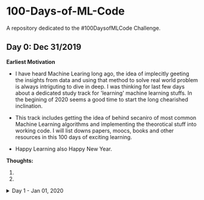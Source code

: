 # 100-Days-of-ML-Code
A repository dedicated to the #100DaysofMLCode Challenge.

## Day 0: Dec 31/2019

**Earliest Motivation**

* I have heard Machine Learing long ago, the idea of implecitly geeting the insights from data and using that method to solve real world problem is always intriguting to dive in deep. I was thinking for last few days about a dedicated study track for 'learning' machine learning stuffs. In the begining of 2020 seems a good time to start the long chearished inclination. 

* This track includes getting the idea of behind secaniro of most common Machine Learning algorithms and implementing the theorotical stuff into working code. I will list downs papers, moocs, books and other resources in this 100 days of exciting learning.

* Happy Learning also Happy New Year. 

**Thoughts:**

1. 
2. 

<details>
 <summary> Day 1 - Jan 01, 2020 </summary>
  
  **Progress:** 
  
  1. point-1
  2. point-2
  
  **Thoughts:**

  1. point-1
  2. point-2
  
  **Link(s) to work:**

  1. point-1
  2. point-2
  
</details>
